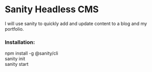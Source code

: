 # Sanity Headless CMS

I will use sanity to quickly add and update content to a blog and my portfolio.

### Installation:  
npm install -g @sanity/cli  
sanity init  
sanity start
